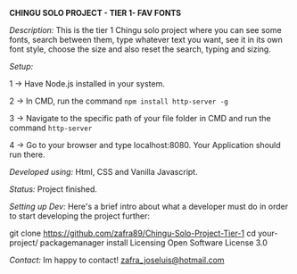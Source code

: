 **CHINGU SOLO PROJECT - TIER 1- FAV FONTS**

*Description:*
This is the tier 1 Chingu solo project where you can see some fonts, search between them, type whatever text you want, see it in its own font style, choose the size and also reset the search, typing and sizing.


*Setup:*

1 -> Have Node.js installed in your system.

2 -> In CMD, run the command ```npm install http-server -g```

3 -> Navigate to the specific path of your file folder in CMD and run the command ```http-server```

4 -> Go to your browser and type localhost:8080. Your Application should run there.


*Developed using:*
Html, CSS and Vanilla Javascript.

*Status:*
Project finished.

*Setting up Dev:*
Here's a brief intro about what a developer must do in order to start developing the project further:

git clone https://github.com/zafra89/Chingu-Solo-Project-Tier-1
cd your-project/
packagemanager install
Licensing
Open Software License 3.0

*Contact:*
Im happy to contact! zafra_joseluis@hotmail.com
